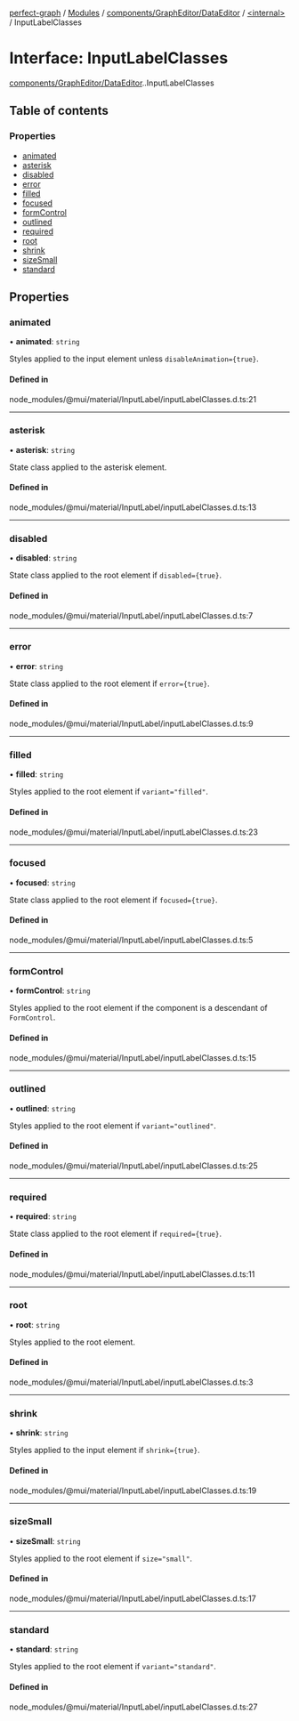 [perfect-graph](../README.md) / [Modules](../modules.md) / [components/GraphEditor/DataEditor](../modules/components_GraphEditor_DataEditor.md) / [<internal\>](../modules/components_GraphEditor_DataEditor._internal_.md) / InputLabelClasses

# Interface: InputLabelClasses

[components/GraphEditor/DataEditor](../modules/components_GraphEditor_DataEditor.md).[<internal>](../modules/components_GraphEditor_DataEditor._internal_.md).InputLabelClasses

## Table of contents

### Properties

- [animated](components_GraphEditor_DataEditor._internal_.InputLabelClasses.md#animated)
- [asterisk](components_GraphEditor_DataEditor._internal_.InputLabelClasses.md#asterisk)
- [disabled](components_GraphEditor_DataEditor._internal_.InputLabelClasses.md#disabled)
- [error](components_GraphEditor_DataEditor._internal_.InputLabelClasses.md#error)
- [filled](components_GraphEditor_DataEditor._internal_.InputLabelClasses.md#filled)
- [focused](components_GraphEditor_DataEditor._internal_.InputLabelClasses.md#focused)
- [formControl](components_GraphEditor_DataEditor._internal_.InputLabelClasses.md#formcontrol)
- [outlined](components_GraphEditor_DataEditor._internal_.InputLabelClasses.md#outlined)
- [required](components_GraphEditor_DataEditor._internal_.InputLabelClasses.md#required)
- [root](components_GraphEditor_DataEditor._internal_.InputLabelClasses.md#root)
- [shrink](components_GraphEditor_DataEditor._internal_.InputLabelClasses.md#shrink)
- [sizeSmall](components_GraphEditor_DataEditor._internal_.InputLabelClasses.md#sizesmall)
- [standard](components_GraphEditor_DataEditor._internal_.InputLabelClasses.md#standard)

## Properties

### animated

• **animated**: `string`

Styles applied to the input element unless `disableAnimation={true}`.

#### Defined in

node_modules/@mui/material/InputLabel/inputLabelClasses.d.ts:21

___

### asterisk

• **asterisk**: `string`

State class applied to the asterisk element.

#### Defined in

node_modules/@mui/material/InputLabel/inputLabelClasses.d.ts:13

___

### disabled

• **disabled**: `string`

State class applied to the root element if `disabled={true}`.

#### Defined in

node_modules/@mui/material/InputLabel/inputLabelClasses.d.ts:7

___

### error

• **error**: `string`

State class applied to the root element if `error={true}`.

#### Defined in

node_modules/@mui/material/InputLabel/inputLabelClasses.d.ts:9

___

### filled

• **filled**: `string`

Styles applied to the root element if `variant="filled"`.

#### Defined in

node_modules/@mui/material/InputLabel/inputLabelClasses.d.ts:23

___

### focused

• **focused**: `string`

State class applied to the root element if `focused={true}`.

#### Defined in

node_modules/@mui/material/InputLabel/inputLabelClasses.d.ts:5

___

### formControl

• **formControl**: `string`

Styles applied to the root element if the component is a descendant of `FormControl`.

#### Defined in

node_modules/@mui/material/InputLabel/inputLabelClasses.d.ts:15

___

### outlined

• **outlined**: `string`

Styles applied to the root element if `variant="outlined"`.

#### Defined in

node_modules/@mui/material/InputLabel/inputLabelClasses.d.ts:25

___

### required

• **required**: `string`

State class applied to the root element if `required={true}`.

#### Defined in

node_modules/@mui/material/InputLabel/inputLabelClasses.d.ts:11

___

### root

• **root**: `string`

Styles applied to the root element.

#### Defined in

node_modules/@mui/material/InputLabel/inputLabelClasses.d.ts:3

___

### shrink

• **shrink**: `string`

Styles applied to the input element if `shrink={true}`.

#### Defined in

node_modules/@mui/material/InputLabel/inputLabelClasses.d.ts:19

___

### sizeSmall

• **sizeSmall**: `string`

Styles applied to the root element if `size="small"`.

#### Defined in

node_modules/@mui/material/InputLabel/inputLabelClasses.d.ts:17

___

### standard

• **standard**: `string`

Styles applied to the root element if `variant="standard"`.

#### Defined in

node_modules/@mui/material/InputLabel/inputLabelClasses.d.ts:27
